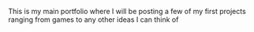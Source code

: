 This is my main portfolio where I will be posting a few of my first projects ranging from games to any other ideas I can think of


